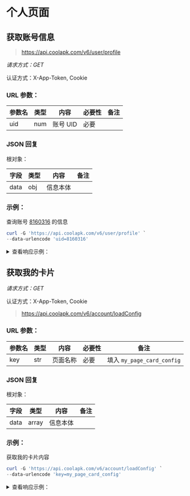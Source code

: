 # 个人页面

## 获取账号信息

> https://api.coolapk.com/v6/user/profile

*请求方式：GET*

认证方式：X-App-Token, Cookie

### URL 参数：

| 参数名 | 类型 | 内容 | 必要性 | 备注 |
| - | - | - | - | - |
| uid | num | 账号 UID | 必要 | |

### JSON 回复

根对象：

| 字段 | 类型 | 内容 | 备注 |
| - | - | - | - |
| data | obj | 信息本体 | |

### 示例：

查询账号 [8160316](https://www.coolapk.com/u/8160316 "梓羽梓傑") 的信息

```powershell
curl -G 'https://api.coolapk.com/v6/user/profile' `
--data-urlencode 'uid=8160316'
```

<details>
<summary>查看响应示例：</summary>
<pre v-pre data-lang="json"><code class="prismjs lang-json">
{
  "data": {
    "uid": 8160316,
    "username": "梓羽梓傑",
    "email": "ziyuzijie@outlook.com",
    "mobile": "1-80****3407",
    "admintype": 0,
    "groupid": 0,
    "usergroupid": 1001,
    "level": 1,
    "experience": 590,
    "status": 1,
    "usernamestatus": 0,
    "mobilestatus": 1,
    "emailstatus": 1,
    "avatarstatus": 1620965540,
    "avatar_cover_status": 0,
    "regdate": 1620887271,
    "logintime": 1726392115,
    "verify_title": "",
    "verify_status": 0,
    "user_type": 0,
    "verify_show_type": 0,
    "avatar_plugin_status": 0,
    "fetchType": "base",
    "entityType": "user",
    "entityId": 8160316,
    "displayUsername": "梓羽梓傑",
    "url": "/u/8160316",
    "userAvatar": "http://avatar.coolapk.com/data/008/16/03/16_avatar_big.jpg?1620965540",
    "userSmallAvatar": "http://avatar.coolapk.com/data/008/16/03/16_avatar_small.jpg?1620965540",
    "userBigAvatar": "http://avatar.coolapk.com/data/008/16/03/16_avatar_big.jpg?1620965540",
    "cover": "http://avatar.coolapk.com/images/cover_6.jpg",
    "verify_icon": "",
    "verify_label": "",
    "isDeveloper": 0,
    "next_level_experience": 1000,
    "next_level_percentage": "59.00",
    "level_today_message": "",
    "level_detail_url": "/feed/18221454",
    "avatar_plugin_url": "",
    "feed_plugin_url": "",
    "feed_plugin_open_url": "",
    "goods_count": 0,
    "goods_store_status": 1,
    "product_owner_count": 0,
    "product_owner_status": 1,
    "isFollow": 0,
    "isBlackList": 0,
    "isBeBlackList": 0,
    "isIgnoreList": 0,
    "isLimitList": 0,
    "isFans": 0,
    "selectedTab": "feed",
    "gender": 1,
    "province": "安徽",
    "city": "芜湖",
    "birthyear": 2001,
    "birthmonth": 8,
    "birthday": 16,
    "astro": "狮子座",
    "weibo": "",
    "blog": "",
    "bio": "酷安UWP测试账号",
    "top_ids": [],
    "apkDevNum": 0,
    "feed": 0,
    "follow": 0,
    "fans": 0,
    "apkFollowNum": 0,
    "apkRatingNum": 0,
    "apkCommentNum": 0,
    "albumNum": 0,
    "albumFavNum": 0,
    "discoveryNum": 0,
    "be_like_num": 0,
    "goodsNum": 0,
    "replyNum": 0
  }
}
</code></pre>
</details>

## 获取我的卡片

*请求方式：GET*

认证方式：X-App-Token, Cookie

> https://api.coolapk.com/v6/account/loadConfig

### URL 参数：

| 参数名 | 类型 | 内容 | 必要性 | 备注 |
| - | - | - | - | - |
| key | str | 页面名称 | 必要 | 填入 `my_page_card_config` |

### JSON 回复

根对象：

| 字段 | 类型 | 内容 | 备注 |
| - | - | - | - |
| data | array | 信息本体 | |

### 示例：

获取我的卡片内容

```powershell
curl -G 'https://api.coolapk.com/v6/account/loadConfig' `
--data-urlencode 'key=my_page_card_config'
```

<details>
<summary>查看响应示例：</summary>
<pre v-pre data-lang="json"><code class="prismjs lang-json">
{
  "data": [
    {
      "entityType": "card",
      "entityTemplate": "textLinkListCard",
      "title": "",
      "url": "",
      "entities": [
        {
          "entityType": "textLink",
          "title": "有疑惑请参考「酷安常见问题」 >>>",
          "url": "https://m.coolapk.com/mp/do?c=help&m=questionNew",
          "pic": "http://image.coolapk.com/image/2022/0111/16/20220111-160703-0-o_1fp42qicu80n6rp1fcj1i8d1rvta-uid-611629@96x96.png"
        }
      ],
      "entityId": 14809,
      "entityFixed": 0,
      "pic": "",
      "lastupdate": 1721975401,
      "extraData": "{\"position\":-1}"
    },
    {
      "entityType": "entity_type_user_card_manager",
      "title": "我的卡片",
      "entityFixed": 1
    },
    {
      "entityType": "card",
      "entityTemplate": "tipsCard",
      "url": "",
      "entities": [],
      "entityFixed": 0,
      "pic": "",
      "lastupdate": 1726392444,
      "title": "我关注的话题",
      "entityId": 1001,
      "extraData": "{\"placeHolder\":\"\\u4f60\\u8fd8\\u6ca1\\u6709\\u5173\\u6ce8\\u4efb\\u4f55\\u8bdd\\u9898\"}"
    },
    {
      "entityType": "card",
      "entityTemplate": "iconScrollCard",
      "title": "我的常去",
      "url": "/member/recentHistoryList?uid=8160316&title=我的常去",
      "entities": [
        {
          "id": 85735054,
          "uid": 8160316,
          "target_type": "user",
          "target_id": 536381,
          "target_md5": "012aceb527606cf2946efd41b9d4174f",
          "is_top": 0,
          "count": 4,
          "lastupdate": 1726392376,
          "entityType": "recentHistory",
          "entityId": 85735054,
          "target_type_title": "用户",
          "title": "wherewhere",
          "url": "/u/536381",
          "logo": "http://avatar.coolapk.com/data/000/53/63/81_avatar_middle.jpg?1456135138",
          "fans_num": 3195,
          "follow_num": 53,
          "subTitle": "用户"
        }
      ],
      "entityId": 1002,
      "entityFixed": 0,
      "pic": "",
      "lastupdate": 1726392444,
      "extraDataArr": {
        "cardId": 1002,
        "cardPageName": null
      },
      "extraData": "{\"cardId\":1002,\"cardPageName\":null}"
    },
    {
      "entityType": "card",
      "entityTemplate": "iconListCard",
      "title": "浏览历史",
      "url": "/member/hitHistoryList?uid=8160316&refresh=0&title=浏览历史",
      "entities": [
        {
          "title": "wherewhere的动态",
          "description": "终于可以用这个表情了[doge呵斥][doge呵斥][doge呵斥]",
          "logo": "http://avatar.coolapk.com/data/000/53/63/81_avatar_middle.jpg?1456135138",
          "url": "/feed/58250633",
          "historyType": "feed",
          "typeName": "",
          "id": "feed:58250633",
          "entityType": "history",
          "dateline": 1726392391
        },
        {
          "title": "wherewhere的动态",
          "description": "<a class=\"feed-link-tag\" href=\"/t/%E7%88%B1%E7%BC%96%E7%A8%8B?type=0\">#爱编程#</a> <a class=\"feed-link-tag\" href=\"/t/%E7%94%B5%E8%84%91%E7%8E%A9%E5%AE%B6?type=0\">#电脑玩家#</a> <a class=\"feed-link-tag\" href=\"/t/Windows11?type=0\">#Windows11#</a>\n讲个有意思的，.NET Framework 3.5 Java 8 .NET Core App 10 会在几乎同一年结束支持，但是它们仨是三个时代的东西，而且其中一个甚至还没出生[doge][doge][doge]",
          "logo": "http://avatar.coolapk.com/data/000/53/63/81_avatar_middle.jpg?1456135138",
          "url": "/feed/58713033",
          "historyType": "feed",
          "typeName": "",
          "id": "feed:58713033",
          "entityType": "history",
          "dateline": 1726392383
        },
        {
          "title": "wherewhere",
          "description": "B站：@where-where\n推特/Xbox：@wherewhere7\n铺路尚未成功，同志任需努力！",
          "logo": "http://avatar.coolapk.com/data/000/53/63/81_avatar_middle.jpg?1456135138",
          "url": "/u/536381",
          "historyType": "user",
          "typeName": "用户",
          "id": "user:536381",
          "entityType": "history",
          "dateline": 1726392376
        },
        {
          "title": "wherewhere的动态",
          "description": "<a class=\"feed-link-tag\" href=\"/t/Windows11?type=0\">#Windows11#</a> <a class=\"feed-link-tag\" href=\"/t/UWP%E5%BA%94%E7%94%A8%E6%8E%A8%E8%8D%90?type=0\">#UWP应用推荐#</a> <a class=\"feed-link-tag\" href=\"/t/%E7%88%B1%E7%BC%96%E7%A8%8B?type=0\">#爱编程#</a>\n.NET Core App 的 UWP 支持正式官宣了！",
          "logo": "http://avatar.coolapk.com/data/000/53/63/81_avatar_middle.jpg?1456135138",
          "url": "/feed/58805277",
          "historyType": "feed",
          "typeName": "",
          "id": "feed:58805277",
          "entityType": "history",
          "dateline": 1726309759
        },
        {
          "title": "wherewhere的图文",
          "description": "<a class=\"feed-link-tag\" href=\"/t/Minecraft?type=12\">#Minecraft#</a> <a class=\"feed-link-tag\" href=\"/t/我的世界?type=12\">#我的世界#</a> <a class=\"feed-link-tag\" href=\"/t/我的2020年度总结?type=12\">#我的2020年度总结#</a> \n一晃一年就快要过去了，这一年我正式接触了麦块，知道了各种各样神奇的东西，也遇到了各种各样的人，所以我想在这里分享我这一年的历程，也说一说我是应何而接触的麦块\n在我初中的时候，我第一次听说了麦块，那时的麦块<!--break-->，移动端应该还在Alpha阶段，看到别人在那建宏伟的建筑，觉得特别无聊，也就没去接触\n一晃就到了2018年，我在B站上看到了恩氟烷瑞大佬的珍珠炮，指哪打哪的震撼感使我第一次想认真的玩一玩麦块，不过可惜的是，我最终只造出了窜天猴，还被麻将给修复了。。。(<a class=\"feed-link-url\" href=\"https://www.coolapk.com/feed/10850884?shareKey=MzY5MjhmODFjM2I2NWZkZjUxNjA~&amp;shareUid=1222543&amp;shareFrom=com.coolapk.market_11.0-beta6\" title=\"https://www.coolapk.com/feed/10850884?shareKey=MzY5MjhmODFjM2I2NWZkZjUxNjA~&amp;shareUid=1222543&amp;shareFrom=com.coolapk.market_11.0-beta6\" target=\"_blank\" rel=\"nofollow\">查看链接</a>\n不过红石炮没了也没事，这时一个叫TIS的服务器横空出世，TIS是啥我就不多说了，但是他们才成立100天，但100天的宣传视频简直就和工业革命似的，量产一切的思想就在我的心中扎根了\n还有一个大佬叫做本正，因为在晚上想关灯看星星，结果看出了BE生态下的红石通信系统，但是由于过于玄奥，我当时根本不敢去想自己也去研究这方面，光是看完花里胡哨的视频就已经够呛了。。。\n于是，随着高考结束，我也开始了放飞自我，我开始真正去认真玩生存模式，尝试去量产一切，不过很可惜，我只造出了甘蔗/南瓜/西瓜/仙人掌/鸡蛋农场。。。\n随着1.13更新，麦块出了一些Bug，总是卡在验证阶段，于是我弃坑了\n2019年末，收到铺路群群友Santorsia的邀请，我加入了他的服务器，但是因为没啥兴趣也没上线过\n到了12月31日，Santorsia在服里搞起了跨年活动，我上线看了看，也录了视频，但是总是感觉有些隔阂，于是我决定再次入坑麦块\n然后，我就发现了刷物品的Bug。。。(<a class=\"feed-link-url\" href=\"https://b23.tv/1rWcX7\" title=\"https://b23.tv/1rWcX7\" target=\"_blank\" rel=\"nofollow\">查看链接</a>\n这次我造出了刷石机，学会了附魔，甚至打完了龙，可惜这个存档后来丢了，不然就能水点图片了。。。\n于是我怀着忐忑的心情，在1月24日，正式加入了Santorsia&#039;s Server\n我在服里看到了特别特别大的刷石机，这让我非常激动，以为进了一个生电大服，结果，绕了一圈才发现，这是唯一的生电设施了。。。\n这一下子我就再也不紧张了，看到地狱基本处于未开发阶段，我决定，开始搞地狱交通！\n我在唯一的地狱交通站处建了家，以彰显地狱交通的方便，但是当时的我根本不知道地狱交通应该长啥，于是，随便开个门，然后进被人家后院了。。。\n随着交通的进展，我与成员的关系也更活络了，于是我打算考一个大一些但比较简单的生电项目，最终我选择了守卫者农场\n几乎所有成员都参与了，这使得我非常兴奋，也是我觉得最愉快的时刻了，于是我有了更大的计划\n我想搞那个16联的史莱姆农场，还有全物品！\n2月8日，Santorsia服举办了元宵节活动，在我的提议下服主决定用C4D画一张全家福，但是我的皮肤没法导出，于是我决定自己画一个\n说画就画，第二天，皮肤就绘制完成了\n不过好景不长，2月12日，鱼塔改造工程开始，我们也成功获取了传送门方块，但是到了15日，服务器莫名其妙崩溃了，而且每隔一段时间就崩溃。于是我们就回档了，但没过多久，又崩溃了。这个现象预演欲烈，服主认为是传送门的问题，但我不同意，因为在获取传送门之前就已经崩溃过一次了，于是我提议回档到崩溃前一天，果不其然，过了一会又崩溃了，这使得大家的心情都很糟糕\n但大家还是得玩啊，2月17日，史莱姆农场完工，随后，工业化大改造开始，地狱交通也开始向冰道迈进\n为此我仔细研究了Wiki，地狱交通统一规划也开始了\n当然，我也没有忘记当年引我入坑的红石，我开始尝试制作一些红石设备，比如储存器\n随后我再次学习了本正大佬的视频和存档，并成功仿制出了编码器和解码器，并自研了一个编码器\n甚至在生存里实装了一个\n虽然一切似乎都按照计划进行，但实际上已经发生了分歧，随着刷物品的引入，大家开始逐渐失去了对工业化的心情，全都拿着活塞和箱子玩推推乐了。同时，这个服有个很糟糕的特性，我从来都没有看见过服主以生存模式进入服务器过，各管理员也是如此，也就是所说的滥权严重。这使得工业化变成了一个面子工程，毕竟大家都能通过其他方式去获取资源，也没人在乎有没有什么生电了。。。\n于是，在一个破坏分子的骚扰下，服内乱了，服主开始乱来一气，把建筑拆了，把出生点搞到万米之外。\n我是一脸懵逼，最终我的地狱交通在被未通知的情况下被全拆掉了。。。\n我很生气，知道生电在这个服里不会有什么发展了，于是我愤怒的离开了这个服\n在此之前，收到<a class=\"feed-link-uname\" href=\"/u/发呆蛋糕\">@发呆蛋糕</a> 的邀请，我前往了Cake Mania参观学习，这是一个2月份才建立的服务器，但是生电化比发展了3年的Santorsia&#039;s Server要高的多，我就像乡下人进城一样看着猪人塔，大型农场，虽然设施不多，但也能看出这是一个生电服\n结果，我就从参观变成了常驻。。。(<a class=\"feed-link-url\" href=\"https://www.coolapk.com/feed/17452606?shareKey=ZGUzMzA0OWY0ZWU3NWZkZjZjNzM~&amp;shareUid=1222543&amp;shareFrom=com.coolapk.market_11.0-beta6\" title=\"https://www.coolapk.com/feed/17452606?shareKey=ZGUzMzA0OWY0ZWU3NWZkZjZjNzM~&amp;shareUid=1222543&amp;shareFrom=com.coolapk.market_11.0-beta6\" target=\"_blank\" rel=\"nofollow\">查看链接</a>\n一上来我就打算把服里的地狱交通整改一下，群友们非常热情，几分钟下来(0,0)附近直接被挖空了，我是一脸懵逼\n于是\n3月19日，全物品计划开始，全物品样品完成\n\n3月22日，刷沙机完工\n4月5日，全重力方块分类完工\n突然有一天，我脑子一抽，百来块钱就没了，我终于入坑JE了，随后受San邀请去参观了他的服务器\n这回真的是进城了，一切量产，按盒算，看的我是一愣一愣的。单区块史莱姆农场效率高的吓人，守卫者农场收集不完的直接烧掉。。。\n很遗憾的是，我不小心把我的存档全搞没了，全没了。。。\n最后只复原了一个存档，花了十分钟。。。\n结果服主去上学了，忘记开服了，我们经历了很长时间的无服期。。。\n于是\n4月19日，烧服庆典\n4月20日，自研解码器成功，我终于有自己的作品了！(<a class=\"feed-link-url\" href=\"https://www.coolapk.com/feed/18256588?shareKey=YzdjMjBmNzdmMWExNWZkZjYzYzM~&amp;shareUid=1222543&amp;shareFrom=com.coolapk.market_11.0-beta6\" title=\"https://www.coolapk.com/feed/18256588?shareKey=YzdjMjBmNzdmMWExNWZkZjYzYzM~&amp;shareUid=1222543&amp;shareFrom=com.coolapk.market_11.0-beta6\" target=\"_blank\" rel=\"nofollow\">查看链接</a>\n5月1日，全物品设计开始了，我参(fu)考(ke)了TIS全物品废案，在这期间，自研的作品越来越多\n潜隐盒卸货机：<a class=\"feed-link-url\" href=\"https://b23.tv/taa75w\" title=\"https://b23.tv/taa75w\" target=\"_blank\" rel=\"nofollow\">查看链接</a>\n不可堆叠分离：<a class=\"feed-link-url\" href=\"https://b23.tv/qH5pDf\" title=\"https://b23.tv/qH5pDf\" target=\"_blank\" rel=\"nofollow\">查看链接</a>\n小天才过滤器：<a class=\"feed-link-url\" href=\"https://b23.tv/0RO5lf\" title=\"https://b23.tv/0RO5lf\" target=\"_blank\" rel=\"nofollow\">查看链接</a>\n以及很多咕咕咕还没制作视频的作品\n\n5月15日，16联史莱姆农场正式开工了，非常幸运(不信)这个种子的16联史莱姆区块是一片带沼泽的森林。。。区块挖(zha)下来，收获那叫一个多(<a class=\"feed-link-url\" href=\"https://www.coolapk.com/feed/18877974?shareKey=OTc1Y2NkNTU0ODk0NWZkZjY1YzY~&amp;shareUid=1222543&amp;shareFrom=com.coolapk.market_11.0-beta6\" title=\"https://www.coolapk.com/feed/18877974?shareKey=OTc1Y2NkNTU0ODk0NWZkZjY1YzY~&amp;shareUid=1222543&amp;shareFrom=com.coolapk.market_11.0-beta6\" target=\"_blank\" rel=\"nofollow\">查看链接</a>\n17天后，也就是6月2日，史莱姆农场终于完工了，这一个在前服就开始构思的工程终于实现了(<a class=\"feed-link-url\" href=\"https://www.coolapk.com/feed/19274782?shareKey=NmVmYzc5YWMyZWE4NWZkZjY1ZTY~&amp;shareUid=1222543&amp;shareFrom=com.coolapk.market_11.0-beta6\" title=\"https://www.coolapk.com/feed/19274782?shareKey=NmVmYzc5YWMyZWE4NWZkZjY1ZTY~&amp;shareUid=1222543&amp;shareFrom=com.coolapk.market_11.0-beta6\" target=\"_blank\" rel=\"nofollow\">查看链接</a>\n6月23日，全物品主体设计也完成了(<a class=\"feed-link-url\" href=\"https://www.coolapk.com/feed/19746146?shareKey=NDYxODg0ODBmOWY5NWZkZjY3OWY~&amp;shareUid=1222543&amp;shareFrom=com.coolapk.market_11.0-beta6\" title=\"https://www.coolapk.com/feed/19746146?shareKey=NDYxODg0ODBmOWY5NWZkZjY3OWY~&amp;shareUid=1222543&amp;shareFrom=com.coolapk.market_11.0-beta6\" target=\"_blank\" rel=\"nofollow\">查看链接</a>\n于是，在7月3日，我们决定开工全物品(为了不咕下去，我让Wade在天上先画个十字架，这样不开工也得开工了。。。(<a class=\"feed-link-url\" href=\"https://www.coolapk.com/feed/19971683?shareKey=MGQ5MDYxNmQ2MzZkNWZkZjY3ODM~&amp;shareUid=1222543&amp;shareFrom=com.coolapk.market_11.0-beta6\" title=\"https://www.coolapk.com/feed/19971683?shareKey=MGQ5MDYxNmQ2MzZkNWZkZjY3ODM~&amp;shareUid=1222543&amp;shareFrom=com.coolapk.market_11.0-beta6\" target=\"_blank\" rel=\"nofollow\">查看链接</a>\n7月26日，全物品普通分类部分完工(<a class=\"feed-link-url\" href=\"https://b23.tv/6ubT20\" title=\"https://b23.tv/6ubT20\" target=\"_blank\" rel=\"nofollow\">查看链接</a>\n在此之间，我也参观了其他的服，体验到了按需分配的感觉，也遇到了一个非常奇葩的服，动不动就回档，以至于我只来得及造一个领事馆。。。\n9月中旬，我突发奇想想玩玩光速船，于是我废了九牛二虎之力才造出来一个能用的，还煞有其事的测了一下速。。。(<a class=\"feed-link-url\" href=\"https://www.coolapk.com/feed/21661923?shareKey=NDA3ZDRiMTA5Yjg0NWZkZjZjNWI~&amp;shareUid=1222543&amp;shareFrom=com.coolapk.market_11.0-beta6\" title=\"https://www.coolapk.com/feed/21661923?shareKey=NDA3ZDRiMTA5Yjg0NWZkZjZjNWI~&amp;shareUid=1222543&amp;shareFrom=com.coolapk.market_11.0-beta6\" target=\"_blank\" rel=\"nofollow\">查看链接</a>\n10月30日，全物品主体工程完工(<a class=\"feed-link-url\" href=\"https://www.coolapk.com/feed/22573186?shareKey=OGI5MTdiZDQ5ZWRmNWZkZjY4NWQ~&amp;shareUid=1222543&amp;shareFrom=com.coolapk.market_11.0-beta6\" title=\"https://www.coolapk.com/feed/22573186?shareKey=OGI5MTdiZDQ5ZWRmNWZkZjY4NWQ~&amp;shareUid=1222543&amp;shareFrom=com.coolapk.market_11.0-beta6\" target=\"_blank\" rel=\"nofollow\">查看链接</a>\n10月31日，在10月的最后一天，我突然想造鱼塔了，于是我就造了一个。。。\n11月的时候，无意中发现麦块居然要搞比赛了，这是第一次官方搞比赛，我就想着蹭一蹭，结果进去傻眼了，别人一个个都是建筑大佬，全都按城建，就我不会建筑，于是我耗尽毕生所学，造了一个。。。\n最终Cake Mania代表队参赛我的世界未来挑战大赛并获得本赛道第五的成绩(共9人参赛。。。(<a class=\"feed-link-url\" href=\"https://b23.tv/PYnuSc)\" title=\"https://b23.tv/PYnuSc)\" target=\"_blank\" rel=\"nofollow\">查看链接</a>\n12月20日，全物品设计完毕\n未完待续~~~",
          "logo": "http://avatar.coolapk.com/data/000/53/63/81_avatar_middle.jpg?1456135138",
          "url": "/feed/23676310",
          "historyType": "feed",
          "typeName": "",
          "id": "feed:23676310",
          "entityType": "history",
          "dateline": 1726305398
        }
      ],
      "entityId": 1003,
      "entityFixed": 0,
      "pic": "",
      "lastupdate": 1726392444,
      "extraDataArr": {
        "internalDividerSize": 0
      },
      "extraData": "{\"internalDividerSize\":0}"
    },
    {
      "entityType": "card",
      "entityTemplate": "tipsCard",
      "url": "",
      "entities": [],
      "entityFixed": 0,
      "pic": "",
      "lastupdate": 1726392444,
      "title": "我的收藏单",
      "entityId": 1004,
      "extraData": "{\"placeHolder\":\"\\u4f60\\u8fd8\\u6ca1\\u6709\\u521b\\u5efa\\u6536\\u85cf\\u5355\"}"
    },
    {
      "entityType": "card",
      "entityTemplate": "tipsCard",
      "url": "",
      "entities": [],
      "entityFixed": 0,
      "pic": "",
      "lastupdate": 1726392444,
      "title": "我的问答",
      "entityId": 1005,
      "extraData": "{\"placeHolder\":\"\\u4f60\\u8fd8\\u6ca1\\u6709\\u53d1\\u5e03\\u8fc7\\u95ee\\u7b54\"}"
    }
  ]
}
</code></pre>
</details>
